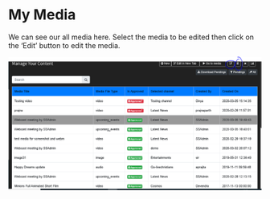 # My Media

We can see our all media here. Select the media to be edited then click on the ‘Edit’ button to edit the media.

![](../.gitbook/assets/image%20%28223%29.png)

